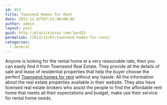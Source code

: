 ```yaml
---
id: 453
title: Townsend Homes for Rent
date: 2012-12-07T07:53:00+00:00
author: admin
layout: post
guid: http://plaztikjezuz.com/?p=453
permalink: /2012/12/07/townsend-homes-for-rent/
categories:
  - General
---
```

Anyone is looking for the rental home at a very reasonable rate, then you can easily find it from Townsend Real Estate. They provide all the details of sale and lease of residential properties that help the buyer choose the perfect [Townsend homes for rent](http://www.townsendrentalhomes.com/) without any hassle. All the information about the real estate properties available in their website. They also have licensed real estate brokers who assist the people to find the affordable rent home that meets all their expectations and budget, make use their service for rental home needs.